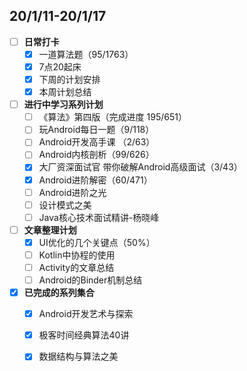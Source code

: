 ## 20/1/11-20/1/17
- [ ] **日常打卡**
  - [x] 一道算法题（95/1763）
  - [x] 7点20起床
  - [x] 下周的计划安排
  - [x] 本周计划总结
- [ ] **进行中学习系列计划**
  - [ ] 《算法》第四版（完成进度 195/651）
  - [ ] 玩Android每日一题（9/118）
  - [ ] Android开发高手课 （2/63）
  - [ ] Android内核剖析（99/626）
  - [x] 大厂资深面试官 带你破解Android高级面试（3/43）
  - [x] Android进阶解密（60/471）
  - [ ] Android进阶之光
  - [ ] 设计模式之美
  - [ ] Java核心技术面试精讲-杨晓峰
- [ ] **文章整理计划**
   - [x] UI优化的几个关键点（50%）
   - [ ] Kotlin中协程的使用
   - [ ] Activity的文章总结
   - [ ] Android的Binder机制总结
- [x] **已完成的系列集合**
  - [x] Android开发艺术与探索
  - [x] 极客时间经典算法40讲
  - [x] 数据结构与算法之美
  
